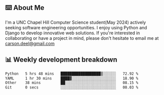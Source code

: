## ⌨️ About Me
I'm a UNC Chapel Hill Computer Science student(May 2024) actively seeking software engineering opportunities. I enjoy using Python and Django to develop innovative web solutions. If you're interested in collaborating or have a project in mind, please don't hesitate to email me at carson.deel@gmail.com

## 📊 Weekly development breakdown

<!--START_SECTION:waka-->

```txt
Python   5 hrs 48 mins   ██████████████████▒░░░░░░   72.92 %
YAML     1 hr 30 mins    ████▓░░░░░░░░░░░░░░░░░░░░   18.90 %
Other    38 mins         ██░░░░░░░░░░░░░░░░░░░░░░░   08.15 %
Git      0 secs          ░░░░░░░░░░░░░░░░░░░░░░░░░   00.03 %
```

<!--END_SECTION:waka-->
